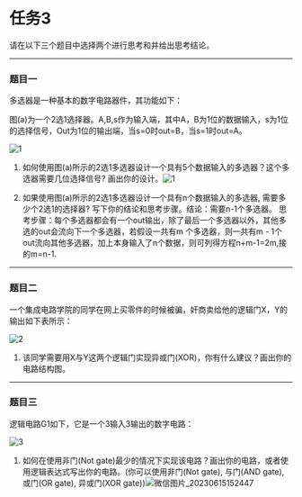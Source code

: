 # 任务3
请在以下三个题目中选择两个进行思考和并给出思考结论。

***

### 题目一
多选器是一种基本的数字电路器件，其功能如下：

图(a)为一个2选1选择器。A,B,s作为输入端，其中A，B为1位的数据输入，s为1位的选择信号，Out为1位的输出端，当s=0时out=B，当s=1时out=A。

![1](./image/1.png)

1. 如何使用图(a)所示的2选1多选器设计一个具有5个数据输入的多选器？这个多选器需要几位选择信号? 画出你的设计。![1](https://github.com/puppy112358/Geek_Appraisal/assets/115990103/dccbd241-dbb4-40b1-8380-d437e947c675)


2. 如果使用图(a)所示的2选1多选器设计一个具有n个数据输入的多选器, 需要多少个2选1的选择器? 写下你的结论和思考步骤。结论：需要n-1个多选器。  思考步骤：每个多选器都会有一个out输出，除了最后一个多选器以外，其他多选的out会流向下一个多选器，若假设一共有m 个多选器，则一共有m - 1个out流向其他多选器，加上本身输入了n个数据，则可列得方程n+m-1=2m,接的m=n-1.

***

### 题目二
一个集成电路学院的同学在网上买零件的时候被骗，奸商卖给他的逻辑门X，Y的输出如下表所示：

![2](./image/2.png)

1. 该同学需要用X与Y这两个逻辑门实现异或门(XOR)，你有什么建议？画出你的电路结构图。

***

### 题目三

逻辑电路G1如下，它是一个3输入3输出的数字电路：

![3](./image/3.png)

1. 如何在使用非门(Not gate)最少的情况下实现该电路？画出你的电路，或者使用逻辑表达式写出你的电路。(你可以使用非门(Not gate), 与门(AND gate), 或门(OR gate), 异或门(XOR gate))![微信图片_20230615152447](https://github.com/puppy112358/Geek_Appraisal/assets/115990103/333f0d86-dc07-40a0-949c-8bba9394ec80)

